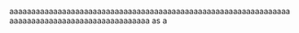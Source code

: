 aaaaaaaaaaaaaaaaaaaaaaaaaaaaaaaaaaaaaaaaaaaaaaaaaaaaaaaaaaaaaaaaaaaaaaaaaaaaaaaaaaaaaaaaaaaaaaaa
as
a
